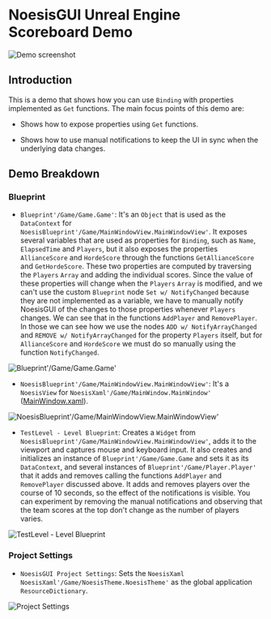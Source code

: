 # NoesisGUI Unreal Engine Scoreboard Demo

![Demo screenshot](https://noesis.github.io/NoesisGUI/Samples/Scoreboard/UE4/Screenshot.PNG)

## Introduction

This is a demo that shows how you can use `Binding` with properties implemented as `Get` functions. The main focus points of this demo are:

* Shows how to expose properties using `Get` functions.

* Shows how to use manual notifications to keep the UI in sync when the underlying data changes.

## Demo Breakdown

### Blueprint

* `Blueprint'/Game/Game.Game'`: It's an `Object` that is used as the `DataContext` for `NoesisBlueprint'/Game/MainWindowView.MainWindowView'`. It exposes several variables that are used as properties for `Binding`, such as `Name`, `ElapsedTime` and `Players`, but it also exposes the properties `AllianceScore` and `HordeScore` through the functions `GetAllianceScore` and `GetHordeScore`. These two properties are computed by traversing the `Players` `Array` and adding the individual scores. Since the value of these properties will change when the `Players` `Array` is modified, and we can't use the custom `Blueprint` node `Set w/ NotifyChanged` because they are not implemented as a variable, we have to manually notify NoesisGUI of the changes to those properties whenever `Players` changes. We can see that in the functions `AddPlayer` and `RemovePlayer`. In those we can see how we use the nodes `ADD w/ NotifyArrayChanged` and `REMOVE w/ NotifyArrayChanged` for the property `Players` itself, but for `AllianceScore` and `HordeScore` we must do so manually using the function `NotifyChanged`.

![Blueprint'/Game/Game.Game'](https://noesis.github.io/NoesisGUI/Samples/Scoreboard/UE4/Game.PNG)

* `NoesisBlueprint'/Game/MainWindowView.MainWindowView'`: It's a `NoesisView` for `NoesisXaml'/Game/MainWindow.MainWindow'` ([MainWindow.xaml](Content/MainWindow.xaml)).

![NoesisBlueprint'/Game/MainWindowView.MainWindowView'](https://noesis.github.io/NoesisGUI/Samples/Scoreboard/UE4/MainWindowView.PNG)

* `TestLevel - Level Blueprint`: Creates a `Widget` from `NoesisBlueprint'/Game/MainWindowView.MainWindowView'`, adds it to the viewport and captures mouse and keyboard input. It also creates and initializes an instance of `Blueprint'/Game/Game.Game` and sets it as its `DataContext`, and several instances of `Blueprint'/Game/Player.Player'` that it adds and removes calling the functions `AddPlayer` and `RemovePlayer` discussed above. It adds and removes players over the course of 10 seconds, so the effect of the notifications is visible. You can experiment by removing the manual notifications and observing that the team scores at the top don't change as the number of players varies.

![TestLevel - Level Blueprint](https://noesis.github.io/NoesisGUI/Samples/Scoreboard/UE4/LevelBlueprint.PNG)

### Project Settings

* `NoesisGUI Project Settings`: Sets the `NoesisXaml` `NoesisXaml'/Game/NoesisTheme.NoesisTheme'` as the global application `ResourceDictionary`.

![Project Settings](https://noesis.github.io/NoesisGUI/Samples/Scoreboard/UE4/ProjectSettings.PNG)